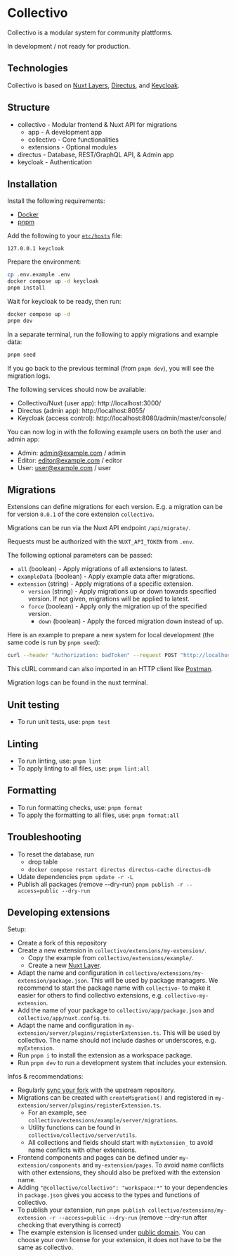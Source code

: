 # Collectivo

Collectivo is a modular system for community plattforms.

In development / not ready for production.

## Technologies

Collectivo is based on [Nuxt Layers](https://nuxt.com/docs/guide/going-further/layers), [Directus](https://directus.io/), and [Keycloak](https://www.keycloak.org/).

## Structure

- collectivo - Modular frontend & Nuxt API for migrations
  - app - A development app
  - collectivo - Core functionalities
  - extensions - Optional modules
- directus - Database, REST/GraphQL API, & Admin app
- keycloak - Authentication

## Installation

Install the following requirements:

- [Docker](https://docs.docker.com/get-docker/)
- [pnpm](https://pnpm.io/installation)

Add the following to your [`etc/hosts`](https://www.howtogeek.com/27350/beginner-geek-how-to-edit-your-hosts-file/) file:

```
127.0.0.1 keycloak
```

Prepare the environment:

```sh
cp .env.example .env
docker compose up -d keycloak
pnpm install
```

Wait for keycloak to be ready, then run:

```sh
docker compose up -d
pnpm dev
```

In a separate terminal, run the following to apply migrations and example data:

```sh
pnpm seed
```

If you go back to the previous terminal (from `pnpm dev`), you will see the migration logs.

The following services should now be available:

- Collectivo/Nuxt (user app): http://localhost:3000/
- Directus (admin app): http://localhost:8055/
- Keycloak (access control): http://localhost:8080/admin/master/console/

You can now log in with the following example users on both the user and admin app:

- Admin: admin@example.com / admin
- Editor: editor@example.com / editor
- User: user@example.com / user

## Migrations

Extensions can define migrations for each version. E.g. a migration can be for version `0.0.1` of the core extension `collectivo`.

Migrations can be run via the Nuxt API endpoint `/api/migrate/`.

Requests must be authorized with the `NUXT_API_TOKEN` from `.env`.

The following optional parameters can be passed:

- `all` (boolean) - Apply migrations of all extensions to latest.
- `exampleData` (boolean) - Apply example data after migrations.
- `extension` (string) - Apply migrations of a specific extension.
  - `version` (string) - Apply migrations up or down towards specified version. If not given, migrations will be applied to latest.
  - `force` (boolean) - Apply only the migration up of the specified version.
    - `down` (boolean) - Apply the forced migration down instead of up.

Here is an example to prepare a new system for local development (the same code is run by `pnpm seed`):

```sh
curl --header "Authorization: badToken" --request POST "http://localhost:3000/api/migrate/?all=true&exampleData=true"
```

This cURL command can also imported in an HTTP client like [Postman](https://www.postman.com/).

Migration logs can be found in the nuxt terminal.

## Unit testing

- To run unit tests, use: `pnpm test`

## Linting

- To run linting, use: `pnpm lint`
- To apply linting to all files, use: `pnpm lint:all`

## Formatting

- To run formatting checks, use: `pnpm format`
- To apply the formatting to all files, use: `pnpm format:all`

## Troubleshooting

- To reset the database, run
  - drop table
  - `docker compose restart directus directus-cache directus-db`
- Udate dependencies `pnpm update -r -L`
- Publish all packages (remove --dry-run) `pnpm publish -r --access=public --dry-run`

## Developing extensions

Setup:

- Create a fork of this repository
- Create a new extension in `collectivo/extensions/my-extension/`.
  - Copy the example from `collectivo/extensions/example/`.
  - Create a new [Nuxt Layer](https://nuxt.com/docs/guide/going-further/layers).
- Adapt the name and configuration in `collectivo/extensions/my-extension/package.json`. This will be used by package managers. We recommend to start the package name with `collectivo-` to make it easier for others to find collectivo extensions, e.g. `collectivo-my-extension`.
- Add the name of your package to `collectivo/app/package.json` and `collectivo/app/nuxt.config.ts`.
- Adapt the name and configuration in `my-extension/server/plugins/registerExtension.ts`. This will be used by collectivo. The name should not include dashes or underscores, e.g. `myExtension`.
- Run `pnpm i` to install the extension as a workspace package.
- Run `pnpm dev` to run a development system that includes your extension.

Infos & recommendations:

- Regularly [sync your fork](https://docs.github.com/en/pull-requests/collaborating-with-pull-requests/working-with-forks/syncing-a-fork) with the upstream repository.
- Migrations can be created with `createMigration()` and registered in `my-extension/server/plugins/registerExtension.ts`.
  - For an example, see `collectivo/extensions/example/server/migrations`.
  - Utility functions can be found in `collectivo/collectivo/server/utils`.
  - All collections and fields should start with `myExtension_` to avoid name conflicts with other extensions.
- Frontend components and pages can be defined under `my-extension/components` and `my-extension/pages`. To avoid name conflicts with other extensions, they should also be prefixed with the extension name.
- Adding `"@collectivo/collectivo": "workspace:*"` to your dependencies in `package.json` gives you access to the types and functions of collectivo.
- To publish your extension, run `pnpm publish collectivo/extensions/my-extension -r --access=public --dry-run` (remove --dry-run after checking that everything is correct)
- The example extension is licensed under [public domain](https://de.wikipedia.org/wiki/Unlicense). You can choose your own license for your extension, it does not have to be the same as collectivo.
